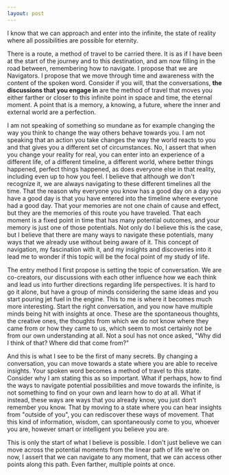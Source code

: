 ```yaml
---
layout: post
---
```

I know that we can approach and enter into the infinite, the state of reality where all possibilities are possible for
eternity.

There is a route, a method of travel to be carried there. It is as if I have been at the start of the journey and to this destination, and am now filling in the road between, remembering how to navigate.
I propose that we are Navigators.
I propose that we move through time and awareness with the content of the spoken word.
Consider if you will, that the conversations, __the discussions that you engage in__ are the method of travel that moves you either farther or closer to this infinite point in space and time, the eternal moment. A point that is a memory, a knowing, a future, where the inner and external world are a perfection.

I am not speaking of something so mundane as for example changing the way you think to change the way others behave towards you. I am not speaking that an action you take changes the way the world reacts to you and that gives you a different set of circumstances.
No, I assert that when you change your reality for real, you can enter into an experience of a different life, of a different timeline, a different world, where better things happened, perfect things happened, as does everyone else in that reality, including even up to how you feel. I believe that although we don't recognize it, we are always navigating to these different timelines all the time. That the reason why everyone you know has a good day on a day you have a good day is that you have entered into the timeline where everyone had a good day. That your memories are not one chain of cause and effect, but they are the memories of this route you have traveled.
That each moment is a fixed point in time that has many potential outcomes, and your memory is just one of those potentials.
Not only do I believe this is the case, but I believe that there are many ways to navigate these potentials, many ways that we already use without being aware of it. This concept of navigation, my fascination with it, and my insights and discoveries into it lead me to wonder if this topic will be the focal point of my study of life.

The entry method I first propose is setting the topic of conversation. We are co-creators, our discussions with each other influence how we each think and lead us into further directions regarding life perspectives. It is hard to go it alone, but have a group of minds considering the same ideas and you start pouring jet fuel in the engine. This to me is where it becomes much more interesting. Start the right conversation, and you now have multiple minds being hit with insights at once. These are the spontaneous thoughts, the creative ones, the thoughts from which we do not know where they came from or how they came to us, which seem to most certainly not be from our own understanding at all. Not a soul has not once asked, "Why did I think of that? Where did that come from?"  

And this is what I see to be the first of many secrets. By changing a conversation, you can move towards a state where you are able to receive insights. Your spoken word becomes a method of travel to this state. Consider why I am stating this as so important. What if perhaps, how to find the ways to navigate potential possibilities and move towards the infinite, is not something to find on your own and learn how to do at all. What if instead, these ways are ways that you already know, you just don't remember you know. That by moving to a state where you can hear insights from "outside of you", you can rediscover these ways of movement. That this kind of information, wisdom, can spontaneously come to you, whoever you are, however smart or intelligent you believe you are.

This is only the start of what I believe is possible. I don't just believe we can move across the potential moments from the linear path of life we're on now, I assert that we can navigate to any moment, that we can access other points along this path. Even farther, multiple points at once.

